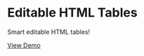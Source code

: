 # Editable HTML Tables
Smart editable HTML tables!

[View Demo](https://www.imagix.in/editabletables.php)
